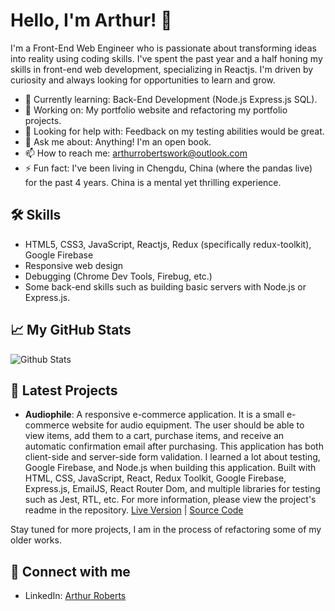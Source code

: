 # Hello, I'm Arthur! 👋

I'm a Front-End Web Engineer who is passionate about transforming ideas into reality using coding skills. I've spent the past year and a half honing my skills in front-end web development, specializing in Reactjs. I'm driven by curiosity and always looking for opportunities to learn and grow.

- 🌱 Currently learning: Back-End Development (Node.js Express.js SQL).
- 🔭 Working on: My portfolio website and refactoring my portfolio projects.
- 🤔 Looking for help with: Feedback on my testing abilities would be great.
- 💬 Ask me about: Anything! I'm an open book.
- 📫 How to reach me: arthurrobertswork@outlook.com
- ⚡ Fun fact: I've been living in Chengdu, China (where the pandas live) for the past 4 years. China is a mental yet thrilling experience. 

## 🛠 Skills
- HTML5, CSS3, JavaScript, Reactjs, Redux (specifically redux-toolkit), Google Firebase
- Responsive web design
- Debugging (Chrome Dev Tools, Firebug, etc.)
- Some back-end skills such as building basic servers with Node.js or Express.js.

## 📈 My GitHub Stats

![Github Stats](https://github-readme-stats.vercel.app/api?username=arfarobs&show_icons=true)

## 🎯 Latest Projects

- **Audiophile**: A responsive e-commerce application. It is a small e-commerce website for audio equipment. The user should be able to view items, add them to a cart, purchase items, and receive an automatic confirmation email after purchasing. This application has both client-side and server-side form validation. I learned a lot about testing, Google Firebase, and Node.js when building this application. Built with HTML, CSS, JavaScript, React, Redux Toolkit, Google Firebase, Express.js, EmailJS, React Router Dom, and multiple libraries for testing such as Jest, RTL, etc. For more information, please view the project's readme in the repository. [Live Version](#https://audiophile-aef599.netlify.app/) | [Source Code](#https://github.com/arfarobs/audiophile)

Stay tuned for more projects, I am in the process of refactoring some of my older works.

## 🤝 Connect with me

- LinkedIn: [Arthur Roberts](https://www.linkedin.com/in/arthur-roberts-1aaa73230)

